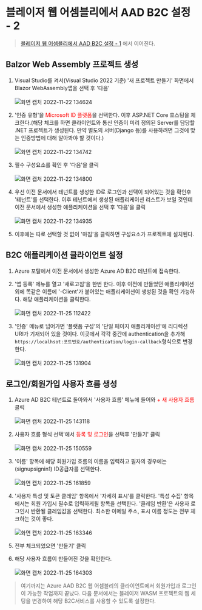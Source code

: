 # 블레이저 웹 어셈블리에서 AAD B2C 설정 - 2
> [블레이저 웹 어셈블리에서 AAD B2C 설정 - 1](https://nanenchanga.tistory.com/entry/%EB%B8%94%EB%A0%88%EC%9D%B4%EC%A0%80-%EC%9B%B9-%EC%96%B4%EC%85%88%EB%B8%94%EB%A6%AC%EC%97%90%EC%84%9C-AAD-B2C-%EC%84%A4%EC%A0%95-1) 에서 이어진다.



## Balzor Web Assembly 프로젝트 생성

1. Visual Studio를 켜서(Visual Studio 2022 기준) '새 프로젝트 만들기' 화면에서 Blazor WebAssembly앱을 선택 후 '다음'<br><br>![화면 캡처 2022-11-22 134624](https://user-images.githubusercontent.com/39551265/203460913-a67a3f8d-7ada-465d-a79b-964bcba7e785.png)<br>

2. '인증 유형'을 <span style="color:red">Microsoft ID 플랫폼</span>을 선택한다.  이후 ASP.NET Core 호스팅을 체크한다.(해당 체크를 하면 클라이언트와 통신 인증이 미리 정의된 Server를 담당할 .NET 프로젝트가 생성된다. 만약 별도의 서버(Django 등)를 사용하려면 그것에 맞는 인증방법에 대해 알아봐야 할 것이다.)<br><br>![화면 캡처 2022-11-22 134742](https://user-images.githubusercontent.com/39551265/203460906-bef32abe-0410-496d-9191-379ac98efabc.png)<br>

3. 필수 구성요소를 확인 후 '다음'을 클릭<br><br>![화면 캡처 2022-11-22 134800](https://user-images.githubusercontent.com/39551265/203460903-ef948416-0917-4752-8199-76b0b561e0c3.png)<br>

4. 우선 이전 문서에서 테넌트를 생성한 ID로 로그인과 선택이 되어있는 것을 확인후 '테넌트'를 선택한다. 이후 테넌트에서 생성된 애플리케이션 리스트가 보일 것인데 이전 문서에서 생성한 애플리케이션을 선택 후 '다음'을 클릭<br><br>![화면 캡처 2022-11-22 134935](https://user-images.githubusercontent.com/39551265/203460898-9c068f16-579b-4fb1-b59d-b3a061741b6a.png)<br>

5. 이후에는 따로 선택할 것 없이 '마침'을 클릭하면 구성요소가 프로젝트에 설치된다.

## B2C 애플리케이션 클라이언트 설정
1. Azure 포탈에서 이전 문서에서 생성한 Azure AD B2C 테넌트에 접속한다.

2. '앱 등록' 메뉴를 열고 '새로고침'을 한번 한다. 이후 이전에 만들었던 애플리케이션 외에 똑같은 이름에 '-Client'가 붙어있는 애플리케이션이 생성된 것을 확인 가능하다. 해당 애플리케이션을 클릭한다.<br><br>![화면 캡처 2022-11-25 112422](https://user-images.githubusercontent.com/39551265/203888350-b9538435-d085-45f8-81f5-6883441b8087.png)<br>

3. '인증' 메뉴로 넘어가면 '플랫폼 구성'의 '단일 페이지 애플리케이션'에 리디렉션 URI가 기재되어 있을 것이다. 이곳에서 각각 중간에 authentication을 추가해 `https://localhsot:포트번호/authentication/login-callback`형식으로 변경한다.<br><br>![화면 캡처 2022-11-25 131904](https://user-images.githubusercontent.com/39551265/203901057-999ac831-a8a8-42af-86ac-5460e0fded02.png)<br>

## 로그인/회원가입 사용자 흐름 생성
1. Azure AD B2C 테넌트로 돌아와서 '사용자 흐름' 메뉴에 들어와 <span style="color:red">+ 새 사용자 흐름</span> 클릭<br><br>![화면 캡처 2022-11-25 143118](https://user-images.githubusercontent.com/39551265/203909988-8cd0ec55-59dd-4763-8510-f7f3699d23b3.png)<br>

2. 사용자 흐름 형식 선택'에서 <span style="color:red">등록 및 로그인</span>을 선택후 '만들기' 클릭<br><br>![화면 캡처 2022-11-25 150559](https://user-images.githubusercontent.com/39551265/203912035-9a730ba4-3a0d-472a-9afe-8cda55b77225.png)<br>

3. '이름' 항목에 해당 회원가입 흐름의 이름을 입력하고 필자의 경우에는(signupsignin1)  ID공급자를 선택한다.<br><br>![화면 캡처 2022-11-25 161859](https://user-images.githubusercontent.com/39551265/203923405-a8b7e8a3-104d-4e91-a317-dc7e19fa595b.png)<br>

4. '사용자 특성 및 토큰 클레임' 항목에서 '자세히 표시'를 클릭한다. '특성 수집' 항목에서는 회원 가입시 필수로 입력하게될 항목을 선택한다. '클레임 반환'은 사용자 로그인시 반환될 클레임값을 선택한다. 최소한 이메일 주소, 표시 이름 정도는 전부 체크하는 것이 좋다.<br><br>![화면 캡처 2022-11-25 163346](https://user-images.githubusercontent.com/39551265/203925835-ae40c8e9-a1b9-4a85-9747-80da7a85b5ff.png)<br>

5. 전부 체크되었으면 '만들기' 클릭


6. 해당 사용자 흐름이 만들어진 것을 확인한다.<br><br>![화면 캡처 2022-11-25 164303](https://user-images.githubusercontent.com/39551265/203927387-da9673da-49b7-4242-8392-9f45c23b86bf.png)<br>


> 여기까지는 Azure AAD B2C 웹 어셈블리의 클라이언트에서 회원가입과 로그인이 가능한 작업까지 끝났다. 다음 문서에서는 블레이저 WASM 프로젝트의 웹 세팅을 변경하여 해당 B2C서비스를 사용할 수 있도록 설정한다.